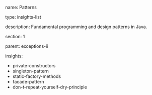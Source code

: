 name: Patterns

type: insights-list

description: Fundamental programming and design patterns in Java.

section: 1

parent: exceptions-ii

insights:
  - private-constructors
  - singleton-pattern
  - static-factory-methods
  - facade-pattern
  - don-t-repeat-yourself-dry-principle
